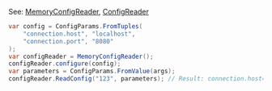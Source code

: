
See: [MemoryConfigReader](../../../toolkit_api/net/components/config/memory_config_reader/), [ConfigReader](../../../toolkit_api/net/components/config/config_reader/)

```cs
var config = ConfigParams.FromTuples(
	"connection.host", "localhost",
	"connection.port", "8080"
);
var configReader = MemoryConfigReader();
configReader.configure(config);
var parameters = ConfigParams.FromValue(args);
configReader.ReadConfig("123", parameters); // Result: connection.host=localhost;connection.port=8080

```

